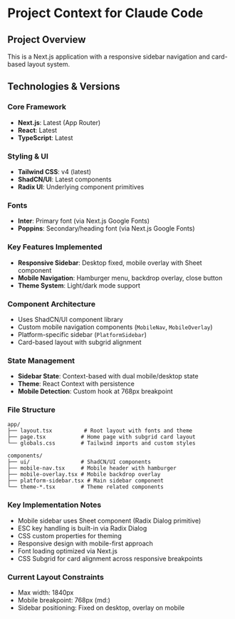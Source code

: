 # Project Context for Claude Code

## Project Overview

This is a Next.js application with a responsive sidebar navigation and card-based layout system.

## Technologies & Versions

### Core Framework

- **Next.js**: Latest (App Router)
- **React**: Latest
- **TypeScript**: Latest

### Styling & UI

- **Tailwind CSS**: v4 (latest)
- **ShadCN/UI**: Latest components
- **Radix UI**: Underlying component primitives

### Fonts

- **Inter**: Primary font (via Next.js Google Fonts)
- **Poppins**: Secondary/heading font (via Next.js Google Fonts)

### Key Features Implemented

- **Responsive Sidebar**: Desktop fixed, mobile overlay with Sheet component
- **Mobile Navigation**: Hamburger menu, backdrop overlay, close button
- **Theme System**: Light/dark mode support

### Component Architecture

- Uses ShadCN/UI component library
- Custom mobile navigation components (`MobileNav`, `MobileOverlay`)
- Platform-specific sidebar (`PlatformSidebar`)
- Card-based layout with subgrid alignment

### State Management

- **Sidebar State**: Context-based with dual mobile/desktop state
- **Theme**: React Context with persistence
- **Mobile Detection**: Custom hook at 768px breakpoint

### File Structure

```
app/
├── layout.tsx          # Root layout with fonts and theme
├── page.tsx           # Home page with subgrid card layout
└── globals.css        # Tailwind imports and custom styles

components/
├── ui/                # ShadCN/UI components
├── mobile-nav.tsx     # Mobile header with hamburger
├── mobile-overlay.tsx # Mobile backdrop overlay
├── platform-sidebar.tsx # Main sidebar component
└── theme-*.tsx        # Theme related components
```

### Key Implementation Notes

- Mobile sidebar uses Sheet component (Radix Dialog primitive)
- ESC key handling is built-in via Radix Dialog
- CSS custom properties for theming
- Responsive design with mobile-first approach
- Font loading optimized via Next.js
- CSS Subgrid for card alignment across responsive breakpoints

### Current Layout Constraints

- Max width: 1840px
- Mobile breakpoint: 768px (md:)
- Sidebar positioning: Fixed on desktop, overlay on mobile
